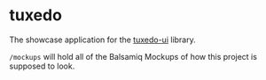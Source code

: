 tuxedo
======
The showcase application for the [tuxedo-ui](http://github.com/jpotts18/tuxedo-ui) library.

```/mockups``` will hold all of the Balsamiq Mockups of how this project is supposed to look.
